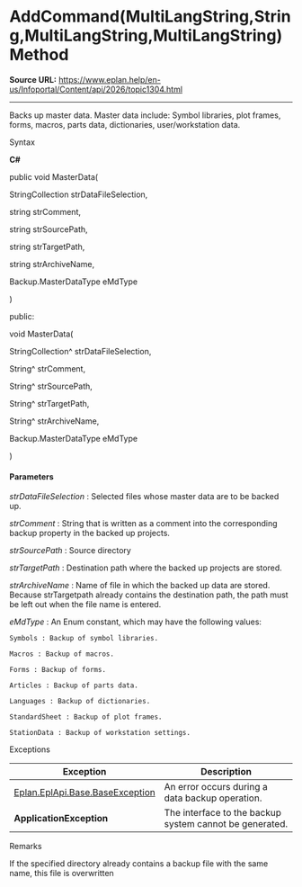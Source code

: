 # AddCommand(MultiLangString,String,MultiLangString,MultiLangString) Method

**Source URL:** https://www.eplan.help/en-us/Infoportal/Content/api/2026/topic1304.html

---

Backs up master data. Master data include: Symbol libraries, plot frames, forms, macros, parts data, dictionaries, user/workstation data.

Syntax

**C#**



public void MasterData( 

   StringCollection strDataFileSelection,

   string strComment,

   string strSourcePath,

   string strTargetPath,

   string strArchiveName,

   Backup.MasterDataType eMdType

)

public:

void MasterData( 

   StringCollection^ strDataFileSelection,

   String^ strComment,

   String^ strSourcePath,

   String^ strTargetPath,

   String^ strArchiveName,

   Backup.MasterDataType eMdType

)


#### Parameters

*strDataFileSelection*
:   Selected files whose master data are to be backed up.

*strComment*
:   String that is written as a comment into the corresponding backup property in the backed up projects.

*strSourcePath*
:   Source directory

*strTargetPath*
:   Destination path where the backed up projects are stored.

*strArchiveName*
:   Name of file in which the backed up data are stored. Because strTargetpath already contains the destination path, the path must be left out when the file name is entered.

*eMdType*
:   An Enum constant, which may have the following values:

    Symbols : Backup of symbol libraries.

    Macros : Backup of macros.

    Forms : Backup of forms.

    Articles : Backup of parts data.

    Languages : Backup of dictionaries.

    StandardSheet : Backup of plot frames.

    StationData : Backup of workstation settings.

Exceptions

| Exception | Description |
| --- | --- |
| [Eplan.EplApi.Base.BaseException](Eplan.EplApi.Baseu~Eplan.EplApi.Base.BaseException.html) | An error occurs during a data backup operation. |
| **ApplicationException** | The interface to the backup system cannot be generated. |

Remarks

If the specified directory already contains a backup file with the same name, this file is overwritten
